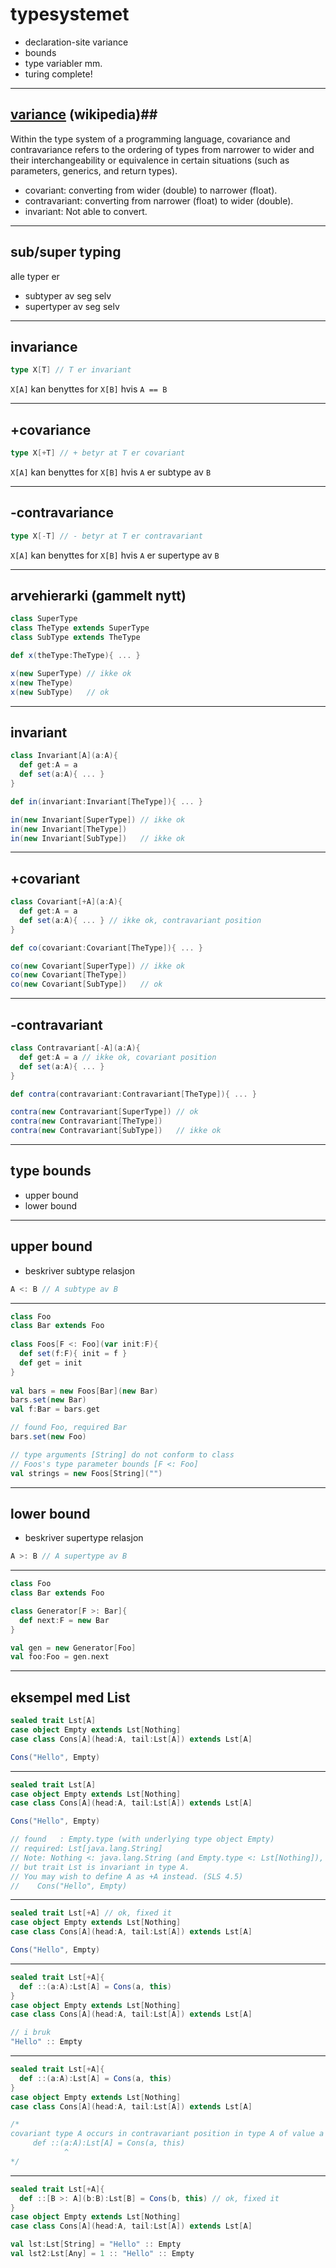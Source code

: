 # typesystemet #
* declaration-site variance
* bounds
* type variabler mm.
* turing complete!

---

## [variance][1] (wikipedia)##

Within the type system of a programming language, covariance and contravariance refers to the ordering of types from narrower to wider and their interchangeability or equivalence in certain situations (such as parameters, generics, and return types).

* covariant: converting from wider (double) to narrower (float).
* contravariant: converting from narrower (float) to wider (double).
* invariant: Not able to convert.

[1]: http://en.wikipedia.org/wiki/Variance_(computer_science)

---

## sub/super typing ##
alle typer er 

* subtyper av seg selv
* supertyper av seg selv

---

## invariance ##
```scala
type X[T] // T er invariant
```
`X[A]` kan benyttes for `X[B]` hvis `A == B`

---

## +covariance ##
```scala
type X[+T] // + betyr at T er covariant
```
`X[A]` kan benyttes for `X[B]` hvis `A` er subtype av `B`


---

## -contravariance ##
```scala
type X[-T] // - betyr at T er contravariant 
```
`X[A]` kan benyttes for `X[B]` hvis `A` er supertype av `B`

---

## arvehierarki (gammelt nytt) ##
```scala
class SuperType
class TheType extends SuperType
class SubType extends TheType

def x(theType:TheType){ ... }

x(new SuperType) // ikke ok 
x(new TheType)
x(new SubType)   // ok
```

---

## invariant ##
```scala
class Invariant[A](a:A){
  def get:A = a
  def set(a:A){ ... }
}

def in(invariant:Invariant[TheType]){ ... }

in(new Invariant[SuperType]) // ikke ok
in(new Invariant[TheType])
in(new Invariant[SubType])   // ikke ok
```

---

## +covariant ##
```scala
class Covariant[+A](a:A){
  def get:A = a
  def set(a:A){ ... } // ikke ok, contravariant position
}

def co(covariant:Covariant[TheType]){ ... }

co(new Covariant[SuperType]) // ikke ok
co(new Covariant[TheType])
co(new Covariant[SubType])   // ok
```

---

## -contravariant ##
```scala
class Contravariant[-A](a:A){
  def get:A = a // ikke ok, covariant position
  def set(a:A){ ... }
}

def contra(contravariant:Contravariant[TheType]){ ... }

contra(new Contravariant[SuperType]) // ok
contra(new Contravariant[TheType]) 
contra(new Contravariant[SubType])   // ikke ok
```

---

## type bounds ##
* upper bound
* lower bound

---

## upper bound ##
* beskriver subtype relasjon

```scala
A <: B // A subtype av B
```

---
```scala
class Foo
class Bar extends Foo 
  
class Foos[F <: Foo](var init:F){
  def set(f:F){ init = f }
  def get = init
}
  
val bars = new Foos[Bar](new Bar)
bars.set(new Bar)
val f:Bar = bars.get

// found Foo, required Bar  
bars.set(new Foo) 

// type arguments [String] do not conform to class 
// Foos's type parameter bounds [F <: Foo]
val strings = new Foos[String]("")
```

---

## lower bound ##
* beskriver supertype relasjon

```scala
A >: B // A supertype av B
```

---

```scala
class Foo
class Bar extends Foo

class Generator[F >: Bar]{
  def next:F = new Bar
}

val gen = new Generator[Foo]
val foo:Foo = gen.next
```

---

## eksempel med List ##
```scala
sealed trait Lst[A]
case object Empty extends Lst[Nothing]
case class Cons[A](head:A, tail:Lst[A]) extends Lst[A]

Cons("Hello", Empty)
```

---

```scala
sealed trait Lst[A]
case object Empty extends Lst[Nothing]
case class Cons[A](head:A, tail:Lst[A]) extends Lst[A]

Cons("Hello", Empty)
```

```scala
// found   : Empty.type (with underlying type object Empty)
// required: Lst[java.lang.String]
// Note: Nothing <: java.lang.String (and Empty.type <: Lst[Nothing]), 
// but trait Lst is invariant in type A.
// You may wish to define A as +A instead. (SLS 4.5)
//    Cons("Hello", Empty)
```

---

```scala
sealed trait Lst[+A] // ok, fixed it
case object Empty extends Lst[Nothing]
case class Cons[A](head:A, tail:Lst[A]) extends Lst[A]

Cons("Hello", Empty)
```

---

```scala
sealed trait Lst[+A]{
  def ::(a:A):Lst[A] = Cons(a, this)
}
case object Empty extends Lst[Nothing]
case class Cons[A](head:A, tail:Lst[A]) extends Lst[A]

// i bruk
"Hello" :: Empty
```

---

```scala
sealed trait Lst[+A]{
  def ::(a:A):Lst[A] = Cons(a, this)
}
case object Empty extends Lst[Nothing]
case class Cons[A](head:A, tail:Lst[A]) extends Lst[A]

/*
covariant type A occurs in contravariant position in type A of value a
     def ::(a:A):Lst[A] = Cons(a, this)
            ^
*/
```

---

```scala
sealed trait Lst[+A]{
  def ::[B >: A](b:B):Lst[B] = Cons(b, this) // ok, fixed it
}
case object Empty extends Lst[Nothing]
case class Cons[A](head:A, tail:Lst[A]) extends Lst[A]

val lst:Lst[String] = "Hello" :: Empty    
val lst2:Lst[Any] = 1 :: "Hello" :: Empty
```
